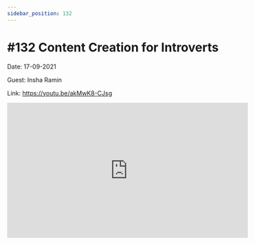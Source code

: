 ```yaml
---
sidebar_position: 132
---
```


# #132 Content Creation for Introverts

Date: 17-09-2021

Guest: Insha Ramin

Link: https://youtu.be/akMwK8-CJsg

<iframe width="560" height="315" src="https://www.youtube.com/embed/akMwK8-CJsg" title="YouTube video player" frameborder="0" allow="accelerometer; autoplay; clipboard-write; encrypted-media; gyroscope; picture-in-picture; web-share" allowfullscreen></iframe>